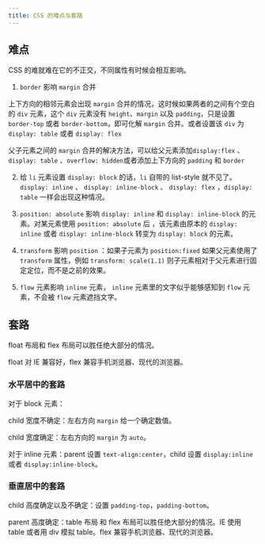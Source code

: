 ```yaml
---
title: CSS 的难点与套路
---
```


## 难点

CSS 的难就难在它的不正交，不同属性有时候会相互影响。

1. `border` 影响 `margin` 合并

上下方向的相邻元素会出现 `margin` 合并的情况，这时候如果两者的之间有个空白的 `div` 元素，这个 `div` 元素没有 `height`、`margin` 以及 `padding`，只是设置 `border-top` 或者 `border-bottom`，即可化解 `margin` 合并。或者设置该 `div` 为 `display: table` 或者 `display: flex`

父子元素之间的 `margin` 合并的解决方法，可以给父元素添加`display:flex` 、`display: table` 、`overflow: hidden`或者添加上下方向的 `padding` 和 `border`

2. 给 `li` 元素设置 `display: block` 的话，`li` 自带的 list-style 就不见了。`display: inline` 、 `display: inline-block` 、 `display: flex` ，`display: table` 一样会出现这种情况。

3. `position: absolute` 影响 `display: inline`  和 `display: inline-block` 的元素。对某元素使用 `position: absolute` 后 ，该元素由原本的 `display: inline`  或者 `display: inline-block`
转变为 `display: block` 的元素。

4. `transform` 影响 `position` ：如果子元素为 `position:fixed` 如果父元素使用了`transform` 属性，例如 `transform: scale(1.1)` 则子元素相对于父元素进行固定定位，而不是之前的效果。

5. `flow` 元素影响 `inline` 元素， `inline` 元素里的文字似乎能够感知到 `flow` 元素，不会被 `flow` 元素遮挡文字。

## 套路

float 布局和 flex 布局可以胜任绝大部分的情况。

float 对 IE 兼容好，flex 兼容手机浏览器、现代的浏览器。

### 水平居中的套路

对于 block 元素：

child 宽度不确定：左右方向 `margin` 给一个确定数值。

child 宽度确定：左右方向的 `margin` 为 `auto`。

对于 inline 元素：parent 设置 `text-align:center`，child 设置 `display:inline` 或者 `display:inline-block`。

### 垂直居中的套路

child 高度确定以及不确定：设置 `padding-top`，`padding-bottom`。

parent 高度确定：table 布局 和 flex 布局可以胜任绝大部分的情况。IE 使用 table 或者用 div 模拟 table。flex 兼容手机浏览器、现代的浏览器。